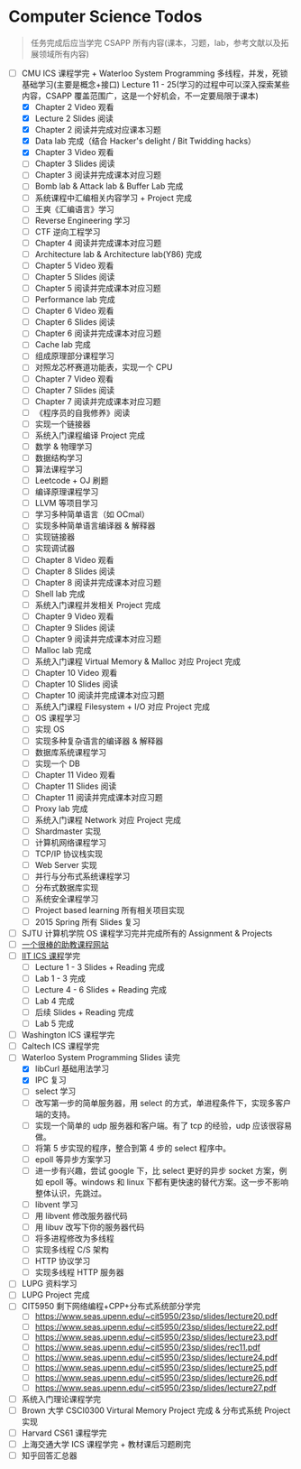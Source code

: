 # Computer Science Todos

> 任务完成后应当学完 CSAPP 所有内容(课本，习题，lab，参考文献以及拓展领域所有内容)

- [ ] CMU ICS 课程学完 + Waterloo System Programming 多线程，并发，死锁基础学习(主要是概念+接口) Lecture 11 - 25(学习的过程中可以深入探索某些内容，CSAPP 覆盖范围广，这是一个好机会，不一定要局限于课本)
  - [x] Chapter 2 Video 观看
  - [x] Lecture 2 Slides 阅读
  - [x] Chapter 2 阅读并完成对应课本习题
  - [x] Data lab 完成（结合 Hacker's delight / Bit Twidding hacks）
  - [x] Chapter 3 Video 观看
  - [ ] Chapter 3 Slides 阅读
  - [ ] Chapter 3 阅读并完成课本对应习题
  - [ ] Bomb lab & Attack lab & Buffer Lab 完成
  - [ ] 系统课程中汇编相关内容学习 + Project 完成
  - [ ] 王爽《汇编语言》学习
  - [ ] Reverse Engineering 学习
  - [ ] CTF 逆向工程学习
  <!-- - [ ] Windows 逆向学习 -->
  - [ ] Chapter 4 阅读并完成课本对应习题
  - [ ] Architecture lab & Architecture lab(Y86) 完成
  - [ ] Chapter 5 Video 观看
  - [ ] Chapter 5 Slides 阅读
  - [ ] Chapter 5 阅读并完成课本对应习题
  - [ ] Performance lab 完成
  - [ ] Chapter 6 Video 观看
  - [ ] Chapter 6 Slides 阅读
  - [ ] Chapter 6 阅读并完成课本对应习题
  - [ ] Cache lab 完成
  - [ ] 组成原理部分课程学习
  - [ ] 对照龙芯杯赛道功能表，实现一个 CPU
  - [ ] Chapter 7 Video 观看
  - [ ] Chapter 7 Slides 阅读
  - [ ] Chapter 7 阅读并完成课本对应习题
  - [ ] 《程序员的自我修养》阅读
  - [ ] 实现一个链接器
  - [ ] 系统入门课程编译 Project 完成
  - [ ] 数学 & 物理学习
  - [ ] 数据结构学习
  - [ ] 算法课程学习
  - [ ] Leetcode + OJ 刷题
  - [ ] 编译原理课程学习
  - [ ] LLVM 等项目学习
  - [ ] 学习多种简单语言（如 OCmal）
  - [ ] 实现多种简单语言编译器 & 解释器
  - [ ] 实现链接器
  - [ ] 实现调试器
  - [ ] Chapter 8 Video 观看
  - [ ] Chapter 8 Slides 阅读
  - [ ] Chapter 8 阅读并完成课本对应习题
  - [ ] Shell lab 完成
  - [ ] 系统入门课程并发相关 Project 完成
  - [ ] Chapter 9 Video 观看
  - [ ] Chapter 9 Slides 阅读
  - [ ] Chapter 9 阅读并完成课本对应习题
  - [ ] Malloc lab 完成
  - [ ] 系统入门课程 Virtual Memory & Malloc 对应 Project 完成
  - [ ] Chapter 10 Video 观看
  - [ ] Chapter 10 Slides 阅读
  - [ ] Chapter 10 阅读并完成课本对应习题
  - [ ] 系统入门课程 Filesystem + I/O 对应 Project 完成
  - [ ] OS 课程学习
  - [ ] 实现 OS
  - [ ] 实现多种复杂语言的编译器 & 解释器
  - [ ] 数据库系统课程学习
  - [ ] 实现一个 DB
  - [ ] Chapter 11 Video 观看
  - [ ] Chapter 11 Slides 阅读
  - [ ] Chapter 11 阅读并完成课本对应习题
  - [ ] Proxy lab 完成
  - [ ] 系统入门课程 Network 对应 Project 完成
  - [ ] Shardmaster 实现
  - [ ] 计算机网络课程学习
  - [ ] TCP/IP 协议栈实现
  - [ ] Web Server 实现
  - [ ] 并行与分布式系统课程学习
  - [ ] 分布式数据库实现
  - [ ] 系统安全课程学习
  - [ ] Project based learning 所有相关项目实现
  - [ ] 2015 Spring 所有 Slides 复习
- [ ] SJTU 计算机学院 OS 课程学习完并完成所有的 Assignment & Projects
- [ ] [一个很棒的助教课程网站](https://www-users.cse.umn.edu/~kauffman/)
- [ ] [IIT ICS 课程](https://moss.cs.iit.edu/cs351/)学完
  - [ ] Lecture 1 - 3 Slides + Reading 完成
  - [ ] Lab 1 - 3 完成
  - [ ] Lecture 4 - 6 Slides + Reading 完成
  - [ ] Lab 4 完成
  - [ ] 后续 Slides + Reading 完成
  - [ ] Lab 5 完成
- [ ] Washington ICS 课程学完
- [ ] Caltech ICS 课程学完
- [ ] Waterloo System Programming Slides 读完
  - [x] libCurl 基础用法学习
  - [x] IPC 复习
  - [ ] select 学习
  - [ ] 改写第一步的简单服务器，用 select 的方式，单进程条件下，实现多客户端的支持。
  - [ ] 实现一个简单的 udp 服务器和客户端。有了 tcp 的经验，udp 应该很容易做。
  - [ ] 将第 5 步实现的程序，整合到第 4 步的 select 程序中。
  - [ ] epoll 等异步方案学习
  - [ ] 进一步有兴趣，尝试 google 下，比 select 更好的异步 socket 方案，例如 epoll 等。windows 和 linux 下都有更快速的替代方案。这一步不影响整体认识，先跳过。
  - [ ] libvent 学习
  - [ ] 用 libvent 修改服务器代码
  - [ ] 用 libuv 改写下你的服务器代码
  - [ ] 将多进程修改为多线程
  - [ ] 实现多线程 C/S 架构
  - [ ] HTTP 协议学习
  - [ ] 实现多线程 HTTP 服务器
- [ ] LUPG 资料学习
- [ ] LUPG Project 完成
- [ ] CIT5950 剩下网络编程+CPP+分布式系统部分学完
  - [ ] https://www.seas.upenn.edu/~cit5950/23sp/slides/lecture20.pdf
  - [ ] https://www.seas.upenn.edu/~cit5950/23sp/slides/lecture22.pdf
  - [ ] https://www.seas.upenn.edu/~cit5950/23sp/slides/lecture23.pdf
  - [ ] https://www.seas.upenn.edu/~cit5950/23sp/slides/rec11.pdf
  - [ ] https://www.seas.upenn.edu/~cit5950/23sp/slides/lecture24.pdf
  - [ ] https://www.seas.upenn.edu/~cit5950/23sp/slides/lecture25.pdf
  - [ ] https://www.seas.upenn.edu/~cit5950/23sp/slides/lecture26.pdf
  - [ ] https://www.seas.upenn.edu/~cit5950/23sp/slides/lecture27.pdf
- [ ] 系统入门理论课程学完
- [ ] Brown 大学 CSCI0300 Virtural Memory Project 完成 & 分布式系统 Project 实现
- [ ] Harvard CS61 课程学完
- [ ] 上海交通大学 ICS 课程学完 + 教材课后习题刷完
- [ ] 知乎回答汇总器

